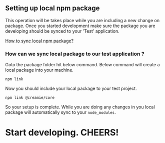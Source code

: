## Setting up local npm package

This operation will be takes place while you are including a new change on package. Once you started development make sure the package you are developing should be synced to your 'Test' application.

[How to sync local npm package?](https://docs.npmjs.com/cli/link.html)

### How can we sync local package to our test application ?

Goto the package folder hit below command. Below command will create a local package into your machine. 
```
npm link
```

Now you should include your local package to your test project.
```
npm link @creamie/core
```

So your setup is complete. While you are doing any changes in you local package will automatically sync to your `node_modules`.

# Start developing. CHEERS!